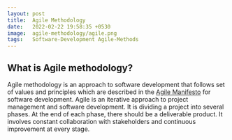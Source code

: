 ```yaml
---
layout: post
title:  Agile Methodology
date:   2022-02-22 19:58:35 +0530
image:  agile-methodology/agile.png
tags:   Software-Development Agile-Methods
---
```


## What is Agile methodology?
Agile methodology is an approach to software development that follows set of values and principles which are described in the [Agile Manifesto](https://agilemanifesto.org/iso/en/manifesto.html) for software development. Agile is an iterative approach to project management and software development. It is dividing a project into several phases. At the end of each phase, there should be a deliverable product. It involves constant collaboration with stakeholders and continuous improvement at every stage.


<!-- Agile methodologies aim to deliver the right product, with incremental and frequent delivery of small chunks of functionality, through small cross-functional self-organizing teams, enabling frequent customer feedback and course correction as needed.

In doing so, Agile aims to right the challenges faced by the traditional “waterfall” approaches of delivering large products in long periods of time, during which customer requirements frequently changed, resulting in the wrong products being delivered. -->
